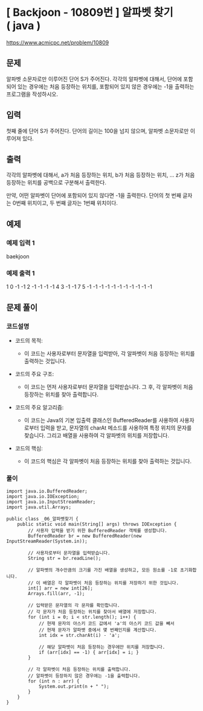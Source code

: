 # \[ Backjoon - 10809번 \] 알파벳 찾기 ( java )

https://www.acmicpc.net/problem/10809

## 문제
알파벳 소문자로만 이루어진 단어 S가 주어진다. 각각의 알파벳에 대해서, 단어에 포함되어 있는 경우에는 처음 등장하는 위치를, 포함되어 있지 않은 경우에는 -1을 출력하는 프로그램을 작성하시오.

## 입력

첫째 줄에 단어 S가 주어진다. 단어의 길이는 100을 넘지 않으며, 알파벳 소문자로만 이루어져 있다.

## 출력

각각의 알파벳에 대해서, a가 처음 등장하는 위치, b가 처음 등장하는 위치, ... z가 처음 등장하는 위치를 공백으로 구분해서 출력한다.

만약, 어떤 알파벳이 단어에 포함되어 있지 않다면 -1을 출력한다. 단어의 첫 번째 글자는 0번째 위치이고, 두 번째 글자는 1번째 위치이다.

## 예제
### 예제 입력 1

baekjoon

### 예제 출력 1

1 0 -1 -1 2 -1 -1 -1 -1 4 3 -1 -1 7 5 -1 -1 -1 -1 -1 -1 -1 -1 -1 -1 -1




## 문제 풀이
### 코드설명
- 코드의 목적:
    
    - 이 코드는 사용자로부터 문자열을 입력받아, 각 알파벳이 처음 등장하는 위치를 출력하는 것입니다.
- 코드의 주요 구조:
    
    - 이 코드는 먼저 사용자로부터 문자열을 입력받습니다. 그 후, 각 알파벳이 처음 등장하는 위치를 찾아 출력합니다.
- 코드의 주요 알고리즘:
    
    - 이 코드는 Java의 기본 입출력 클래스인 BufferedReader를 사용하여 사용자로부터 입력을 받고, 문자열의 charAt 메소드를 사용하여 특정 위치의 문자를 찾습니다. 그리고 배열을 사용하여 각 알파벳의 위치를 저장합니다.
- 코드의 핵심:
    
    - 이 코드의 핵심은 각 알파벳이 처음 등장하는 위치를 찾아 출력하는 것입니다.



### 풀이

```
import java.io.BufferedReader;
import java.io.IOException;
import java.io.InputStreamReader;
import java.util.Arrays;

public class _06_알파벳찾기 {
    public static void main(String[] args) throws IOException {
        // 사용자 입력을 받기 위한 BufferedReader 객체를 생성합니다.
        BufferedReader br = new BufferedReader(new InputStreamReader(System.in));
        
        // 사용자로부터 문자열을 입력받습니다.
        String str = br.readLine();
        
        // 알파벳의 개수만큼의 크기를 가진 배열을 생성하고, 모든 원소를 -1로 초기화합니다.
        // 이 배열은 각 알파벳이 처음 등장하는 위치를 저장하기 위한 것입니다.
        int[] arr = new int[26];
        Arrays.fill(arr, -1);

        // 입력받은 문자열의 각 문자를 확인합니다.
        // 각 문자가 처음 등장하는 위치를 찾아서 배열에 저장합니다.
        for (int i = 0; i < str.length(); i++) {
            // 현재 문자의 아스키 코드 값에서 'a'의 아스키 코드 값을 빼서
            // 현재 문자가 알파벳 중에서 몇 번째인지를 계산합니다.
            int idx = str.charAt(i) - 'a';
            
            // 해당 알파벳이 처음 등장하는 경우에만 위치를 저장합니다.
            if (arr[idx] == -1) { arr[idx] = i; }
        }
        
        // 각 알파벳이 처음 등장하는 위치를 출력합니다.
        // 알파벳이 등장하지 않은 경우에는 -1을 출력합니다.
        for (int n : arr) {
            System.out.print(n + " ");
        }
    }
}
```

